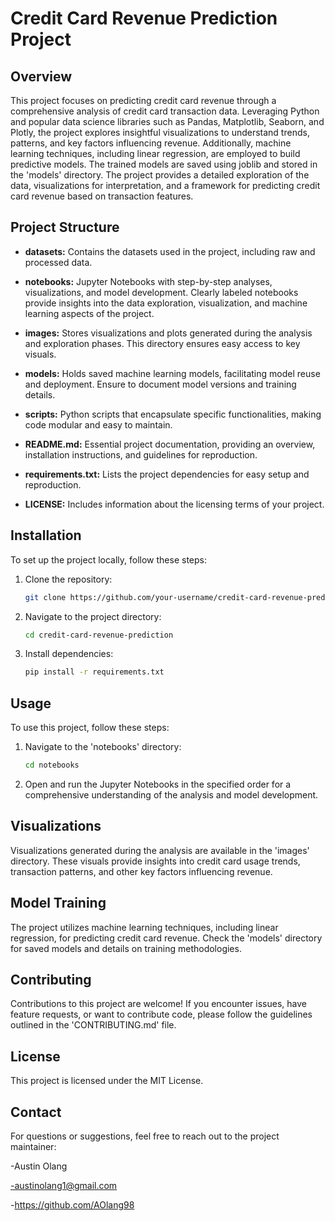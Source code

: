 # Credit Card Revenue Prediction Project

## Overview

This project focuses on predicting credit card revenue through a comprehensive analysis of credit card transaction data. Leveraging Python and popular data science libraries such as Pandas, Matplotlib, Seaborn, and Plotly, the project explores insightful visualizations to understand trends, patterns, and key factors influencing revenue. Additionally, machine learning techniques, including linear regression, are employed to build predictive models. The trained models are saved using joblib and stored in the 'models' directory. The project provides a detailed exploration of the data, visualizations for interpretation, and a framework for predicting credit card revenue based on transaction features.

## Project Structure

- **datasets:** Contains the datasets used in the project, including raw and processed data.

- **notebooks:** Jupyter Notebooks with step-by-step analyses, visualizations, and model development. Clearly labeled notebooks provide insights into the data exploration, visualization, and machine learning aspects of the project.

- **images:** Stores visualizations and plots generated during the analysis and exploration phases. This directory ensures easy access to key visuals.

- **models:** Holds saved machine learning models, facilitating model reuse and deployment. Ensure to document model versions and training details.

- **scripts:** Python scripts that encapsulate specific functionalities, making code modular and easy to maintain.

- **README.md:** Essential project documentation, providing an overview, installation instructions, and guidelines for reproduction.

- **requirements.txt:** Lists the project dependencies for easy setup and reproduction.

- **LICENSE:** Includes information about the licensing terms of your project.

## Installation

To set up the project locally, follow these steps:

1. Clone the repository:

   ```bash
   git clone https://github.com/your-username/credit-card-revenue-prediction.git

2. Navigate to the project directory:

   ```bash
   cd credit-card-revenue-prediction

3. Install dependencies:

   ```bash
   pip install -r requirements.txt


## Usage
To use this project, follow these steps:

1. Navigate to the 'notebooks' directory:

   ```bash
   cd notebooks

2. Open and run the Jupyter Notebooks in the specified order for a comprehensive understanding of the analysis and model development.

## Visualizations
Visualizations generated during the analysis are available in the 'images' directory. These visuals provide insights into credit card usage trends, transaction patterns, and other key factors influencing revenue.

## Model Training 
The project utilizes machine learning techniques, including linear regression, for predicting credit card revenue. Check the 'models' directory for saved models and details on training methodologies.

## Contributing
Contributions to this project are welcome! If you encounter issues, have feature requests, or want to contribute code, please follow the guidelines outlined in the 'CONTRIBUTING.md' file.

## License
This project is licensed under the MIT License.

## Contact
For questions or suggestions, feel free to reach out to the project maintainer:

-Austin Olang

-austinolang1@gmail.com

-https://github.com/AOlang98
